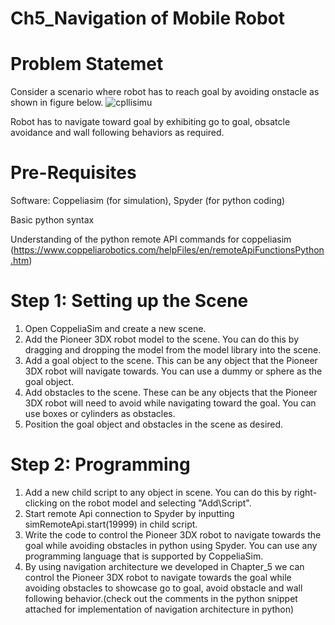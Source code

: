 # Ch5_Navigation of Mobile Robot
# Problem Statemet
Consider a scenario where robot has to reach goal by avoiding onstacle as shown in figure below.
![cpllisimu](https://user-images.githubusercontent.com/132790958/236853948-3affc714-2ae7-4256-9274-df3c169f124c.png)

Robot has to navigate toward goal by  exhibiting go to goal, obsatcle avoidance and wall following behaviors as required. 
# Pre-Requisites
Software: Coppeliasim (for simulation), Spyder (for python coding)

Basic python syntax

Understanding of the python remote API commands for coppeliasim (https://www.coppeliarobotics.com/helpFiles/en/remoteApiFunctionsPython.htm)
# Step 1: Setting up the Scene
1.	Open CoppeliaSim and create a new scene.
2.	Add the Pioneer 3DX robot model to the scene. You can do this by dragging and dropping the model from the model library into the scene.
3.	Add a goal object to the scene. This can be any object that the Pioneer 3DX robot will navigate towards. You can use a dummy or sphere as the goal object.
4.	Add obstacles to the scene. These can be any objects that the Pioneer 3DX robot will need to avoid while navigating toward the goal. You can use boxes or cylinders as obstacles.
5.	Position the goal object and obstacles in the scene as desired.
# Step 2: Programming 
1. Add a new child script to any object in scene. You can do this by right-clicking on the robot model and selecting "Add\Script".
2. Start remote Api connection to Spyder by inputting simRemoteApi.start(19999) in child script.
3. Write the code to control the Pioneer 3DX robot to navigate towards the goal while avoiding obstacles in python using Spyder. You can use any programming language   that is supported by CoppeliaSim.
4. By using navigation architecture we developed in Chapter_5 we can control the Pioneer 3DX robot to navigate towards the goal while avoiding obstacles to showcase go to goal, avoid obstacle and wall following behavior.(check out the comments in the  python snippet attached for implementation of navigation architecture in python)
